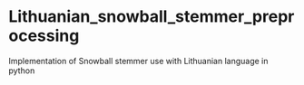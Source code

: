# Lithuanian_snowball_stemmer_preprocessing
Implementation of Snowball stemmer use with Lithuanian language in python
